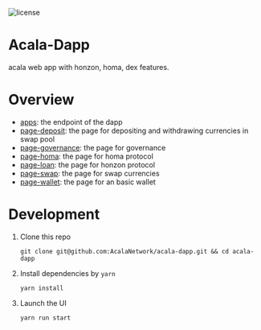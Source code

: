 ![license](https://img.shields.io/badge/License-Apache%202.0-blue?logo=apache&style=flat-square)

# Acala-Dapp

acala web app with honzon, homa, dex features.  

# Overview

+ [apps](https://github.com/AcalaNetwork/acala-dapp/tree/master/packages/apps): the endpoint of the dapp
+ [page-deposit](https://github.com/AcalaNetwork/acala-dapp/tree/master/packages/page-deposit): the page for depositing and withdrawing currencies in swap pool
+ [page-governance](https://github.com/AcalaNetwork/acala-dapp/tree/master/packages/page-governance): the page for governance
+ [page-homa](https://github.com/AcalaNetwork/acala-dapp/tree/master/packages/page-homa): the page for homa protocol
+ [page-loan](https://github.com/AcalaNetwork/acala-dapp/tree/master/packages/page-loan): the page for honzon protocol
+ [page-swap](https://github.com/AcalaNetwork/acala-dapp/tree/master/packages/page-swap): the page for swap currencies
+ [page-wallet](https://github.com/AcalaNetwork/acala-dapp/tree/master/packages/page-wallet): the page for an basic wallet

# Development

1. Clone this repo
   ```base
   git clone git@github.com:AcalaNetwork/acala-dapp.git && cd acala-dapp
   ```

2. Install dependencies by `yarn`
   ```base
   yarn install
   ```

3. Launch the UI
   ```base
   yarn run start
   ```
